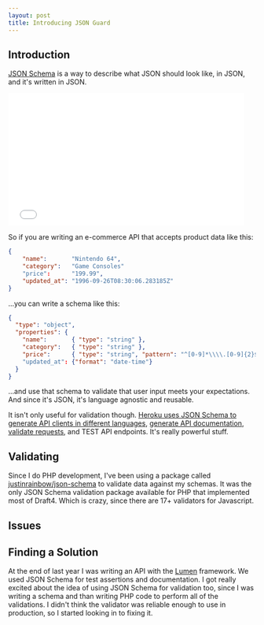 ```yaml
---
layout: post
title: Introducing JSON Guard
---
```


## Introduction

[JSON Schema](http://json-schema.org/) is a way to describe what JSON should look like, in JSON, and it's written in JSON.

<iframe src="//giphy.com/embed/mNdOc0Aziv88E?html5=true" width="480" height="270" frameBorder="0" class="giphy-embed" allowFullScreen></iframe>

So if you are writing an e-commerce API that accepts product data like this:

```json
{
    "name":       "Nintendo 64",
    "category":   "Game Consoles"
    "price":      "199.99",
    "updated_at": "1996-09-26T08:30:06.283185Z"
}
```

...you can write a schema like this:

```json
{
  "type": "object",
  "properties": {
    "name":       { "type": "string" },
    "category":   { "type": "string" },
    "price":      { "type": "string", "pattern": "^[0-9]*\\\\.[0-9]{2}$"}
    "updated_at": {"format": "date-time"}
  }
}
```

...and use that schema to validate that user input meets your expectations.  And since it's JSON, it's language agnostic and reusable.

It isn't only useful for validation though.  [Heroku uses JSON Schema to generate API clients in different languages](https://blog.heroku.com/archives/2014/1/8/json_schema_for_heroku_platform_api), [generate API documentation](https://github.com/interagent/prmd), [validate requests](https://github.com/interagent/committee), and TEST API endpoints.  It's really powerful stuff.

## Validating

Since I do PHP development, I've been using a package called [justinrainbow/json-schema](https://github.com/justinrainbow/json-schema) to validate data against my schemas.  It was the only JSON Schema validation package available for PHP that implemented most of Draft4.  Which is crazy, since there are 17+ validators for Javascript.

## Issues


## Finding a Solution

At the end of last year I was writing an API with the [Lumen](https://lumen.laravel.com/) framework.  We used JSON Schema for test assertions and documentation.  I got really excited about the idea of using JSON Schema for validation too, since I was writing a schema and than writing PHP code to perform all of the validations.  I didn't think the validator was reliable enough to use in production, so I started looking in to fixing it.
